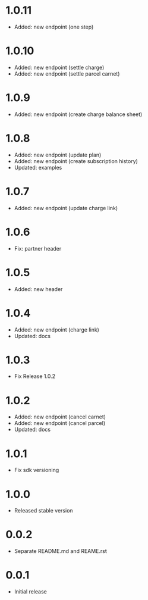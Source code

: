 # 1.0.11

- Added: new endpoint (one step)

# 1.0.10

- Added: new endpoint (settle charge)
- Added: new endpoint (settle parcel carnet)

# 1.0.9

- Added: new endpoint (create charge balance sheet)

# 1.0.8

- Added: new endpoint (update plan)
- Added: new endpoint (create subscription history)
- Updated: examples

# 1.0.7

- Added: new endpoint (update charge link)

# 1.0.6

- Fix: partner header

# 1.0.5

- Added: new header

# 1.0.4

- Added: new endpoint (charge link)
- Updated: docs

# 1.0.3

- Fix Release 1.0.2

# 1.0.2

- Added: new endpoint (cancel carnet)
- Added: new endpoint (cancel parcel)
- Updated: docs

# 1.0.1

- Fix sdk versioning

# 1.0.0

- Released stable version

# 0.0.2

- Separate README.md and REAME.rst

# 0.0.1

- Initial release
